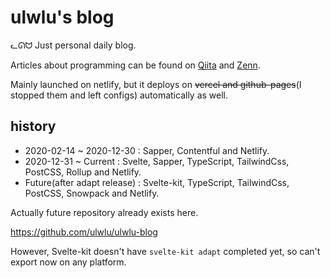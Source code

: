 # ulwlu's blog

ᓚᘏᗢ Just personal daily blog.

Articles about programming can be found on [Qiita](https://qiita.com/ulwlu) and [Zenn](https://zenn.dev/ulwlu).

Mainly launched on netlify, but it deploys on ~~vercel and github-pages~~(I stopped them and left configs) automatically as well.

## history

- 2020-02-14 ~ 2020-12-30     : Sapper, Contentful and Netlify.
- 2020-12-31 ~ Current        : Svelte, Sapper, TypeScript, TailwindCss, PostCSS, Rollup and Netlify.
- Future(after adapt release) : Svelte-kit, TypeScript, TailwindCss, PostCSS, Snowpack and Netlify.

Actually future repository already exists here.

https://github.com/ulwlu/ulwlu-blog

However, Svelte-kit doesn't have `svelte-kit adapt` completed yet, so can't export now on any platform.

